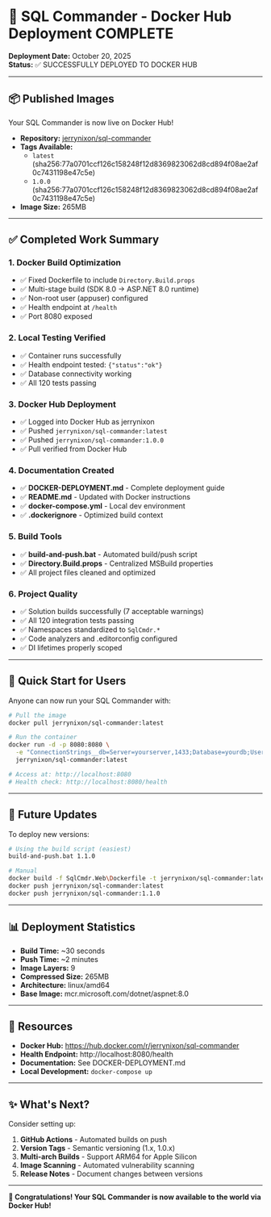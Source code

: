 # 🎉 SQL Commander - Docker Hub Deployment COMPLETE

**Deployment Date:** October 20, 2025  
**Status:** ✅ SUCCESSFULLY DEPLOYED TO DOCKER HUB

---

## 📦 Published Images

Your SQL Commander is now live on Docker Hub!

- **Repository:** [jerrynixon/sql-commander](https://hub.docker.com/r/jerrynixon/sql-commander)
- **Tags Available:**
  - `latest` (sha256:77a0701ccf126c158248f12d8369823062d8cd894f08ae2af0c7431198e47c5e)
  - `1.0.0` (sha256:77a0701ccf126c158248f12d8369823062d8cd894f08ae2af0c7431198e47c5e)
- **Image Size:** 265MB

---

## ✅ Completed Work Summary

### 1. Docker Build Optimization
- ✅ Fixed Dockerfile to include `Directory.Build.props`
- ✅ Multi-stage build (SDK 8.0 → ASP.NET 8.0 runtime)
- ✅ Non-root user (appuser) configured
- ✅ Health endpoint at `/health`
- ✅ Port 8080 exposed

### 2. Local Testing Verified
- ✅ Container runs successfully
- ✅ Health endpoint tested: `{"status":"ok"}`
- ✅ Database connectivity working
- ✅ All 120 tests passing

### 3. Docker Hub Deployment
- ✅ Logged into Docker Hub as jerrynixon
- ✅ Pushed `jerrynixon/sql-commander:latest`
- ✅ Pushed `jerrynixon/sql-commander:1.0.0`
- ✅ Pull verified from Docker Hub

### 4. Documentation Created
- ✅ **DOCKER-DEPLOYMENT.md** - Complete deployment guide
- ✅ **README.md** - Updated with Docker instructions
- ✅ **docker-compose.yml** - Local dev environment
- ✅ **.dockerignore** - Optimized build context

### 5. Build Tools
- ✅ **build-and-push.bat** - Automated build/push script
- ✅ **Directory.Build.props** - Centralized MSBuild properties
- ✅ All project files cleaned and optimized

### 6. Project Quality
- ✅ Solution builds successfully (7 acceptable warnings)
- ✅ All 120 integration tests passing
- ✅ Namespaces standardized to `SqlCmdr.*`
- ✅ Code analyzers and .editorconfig configured
- ✅ DI lifetimes properly scoped

---

## 🚀 Quick Start for Users

Anyone can now run your SQL Commander with:

```bash
# Pull the image
docker pull jerrynixon/sql-commander:latest

# Run the container
docker run -d -p 8080:8080 \
  -e "ConnectionStrings__db=Server=yourserver,1433;Database=yourdb;User Id=sa;Password=YourPassword;TrustServerCertificate=True;" \
  jerrynixon/sql-commander:latest

# Access at: http://localhost:8080
# Health check: http://localhost:8080/health
```

---

## 🔄 Future Updates

To deploy new versions:

```bash
# Using the build script (easiest)
build-and-push.bat 1.1.0

# Manual
docker build -f SqlCmdr.Web\Dockerfile -t jerrynixon/sql-commander:latest -t jerrynixon/sql-commander:1.1.0 .
docker push jerrynixon/sql-commander:latest
docker push jerrynixon/sql-commander:1.1.0
```

---

## 📊 Deployment Statistics

- **Build Time:** ~30 seconds
- **Push Time:** ~2 minutes
- **Image Layers:** 9
- **Compressed Size:** 265MB
- **Architecture:** linux/amd64
- **Base Image:** mcr.microsoft.com/dotnet/aspnet:8.0

---

## 🔗 Resources

- **Docker Hub:** https://hub.docker.com/r/jerrynixon/sql-commander
- **Health Endpoint:** http://localhost:8080/health
- **Documentation:** See DOCKER-DEPLOYMENT.md
- **Local Development:** `docker-compose up`

---

## ✨ What's Next?

Consider setting up:
1. **GitHub Actions** - Automated builds on push
2. **Version Tags** - Semantic versioning (1.x, 1.0.x)
3. **Multi-arch Builds** - Support ARM64 for Apple Silicon
4. **Image Scanning** - Automated vulnerability scanning
5. **Release Notes** - Document changes between versions

---

**🎊 Congratulations! Your SQL Commander is now available to the world via Docker Hub!**
